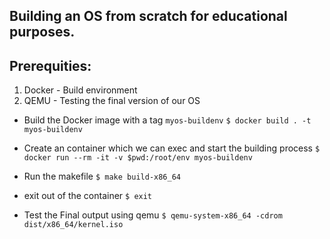 ## Building an OS from scratch for educational purposes.

## Prerequities:
1. Docker - Build environment
2. QEMU   - Testing the final version of our OS

* Build the Docker image with a tag `myos-buildenv`
```$ docker build . -t myos-buildenv```

* Create an container which we can exec and start the building process
```$ docker run --rm -it -v $pwd:/root/env myos-buildenv```

* Run the makefile
```$ make build-x86_64```

* exit out of the container
```$ exit ```

* Test the Final output using qemu
```$ qemu-system-x86_64 -cdrom dist/x86_64/kernel.iso ```

